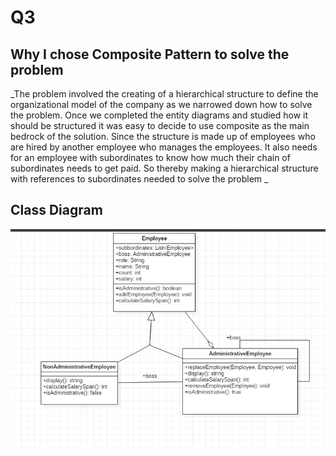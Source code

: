 # Q3
## Why I chose Composite Pattern to solve the problem
_The problem involved the creating of a hierarchical structure to define the organizational model of the company as we narrowed down how to solve the problem. Once we completed the entity diagrams and studied how it should be structured it was easy to decide to use composite as the main bedrock of the solution. 
Since the structure is made up of employees who are hired by another employee who manages the employees. It also needs for an employee with subordinates to know how much their chain of subordinates needs to get paid. So thereby making a hierarchical structure with references to subordinates needed to solve the problem
_

## Class Diagram
![Class Diagram](https://github.com/dpx3/Q3/blob/master/DP%20Q3%20Class%20Diagram.PNG)
